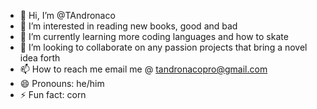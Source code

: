- 👋 Hi, I’m @TAndronaco
- 👀 I’m interested in reading new books, good and bad
- 🌱 I’m currently learning more coding languages and how to skate
- 💞️ I’m looking to collaborate on any passion projects that bring a novel idea forth
- 📫 How to reach me email me @ tandronacopro@gmail.com
- 😄 Pronouns: he/him
- ⚡ Fun fact: corn

<!---
TAndronaco/TAndronaco is a ✨ special ✨ repository because its `README.md` (this file) appears on your GitHub profile.
You can click the Preview link to take a look at your changes.
--->
